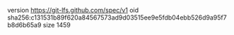 version https://git-lfs.github.com/spec/v1
oid sha256:c131531b89f620a84567573ad9d03515ee9e5fdb04ebb526d9a95f7b8d6b65a9
size 1459
